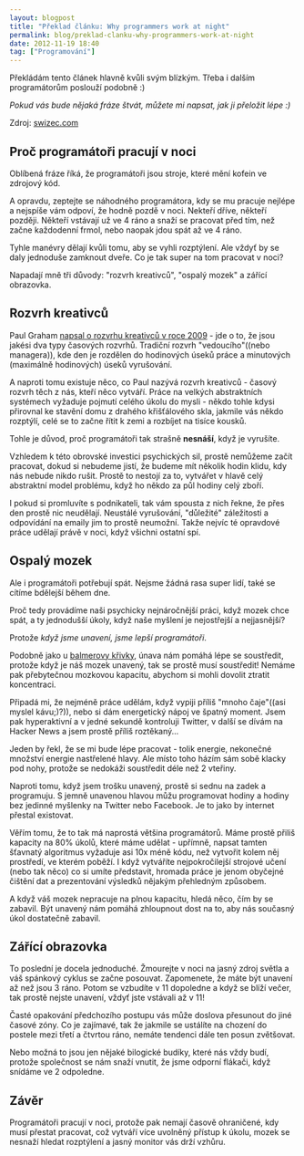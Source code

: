 ```yaml
---
layout: blogpost
title: "Překlad článku: Why programmers work at night"
permalink: blog/preklad-clanku-why-programmers-work-at-night
date: 2012-11-19 18:40
tag: ["Programování"]
---
```


Překládám tento článek hlavně kvůli svým blízkým. Třeba i dalším programátorům poslouží podobně :)

*Pokud vás bude nějaká fráze štvát, můžete mi napsat, jak ji přeložit lépe :)*

Zdroj: [swizec.com](https://swizec.com/blog/why-programmers-work-at-night/swizec/3198)


## Proč programátoři pracují v noci

Oblíbená fráze říká, že programátoři jsou stroje, které mění kofein ve zdrojový kód.

A opravdu, zeptejte se náhodného programátora, kdy se mu pracuje nejlépe a nejspíše vám odpoví, že hodně pozdě v noci. Nekteří dříve, někteří později. Někteří vstávají už ve 4 ráno a snaží se pracovat před tím, než začne každodenní frmol, nebo naopak jdou spát až ve 4 ráno.

Tyhle manévry dělají kvůli tomu, aby se vyhli rozptýlení. Ale vždyť by se daly jednoduše zamknout dveře. Co je tak super na tom pracovat v noci?

Napadají mně tři důvody: "rozvrh kreativců", "ospalý mozek" a zářící obrazovka.


## Rozvrh kreativců

Paul Graham [napsal o rozvrhu kreativců v roce 2009](https://www.paulgraham.com/makersschedule.html) - jde o to, že jsou jakési dva typy časových rozvrhů. Tradiční rozvrh "vedoucího"((nebo managera)), kde den je rozdělen do hodinových úseků práce a minutových (maximálně hodinových) úseků vyrušování.

A naproti tomu existuje něco, co Paul nazývá rozvrh kreativců - časový rozvrh těch z nás, kteří něco vytváří. Práce na velkých abstraktních systémech vyžaduje pojmutí celého úkolu do mysli - někdo tohle kdysi přirovnal ke stavění domu z drahého křišťálového skla, jakmile vás někdo rozptýlí, celé se to začne řítit k zemi a rozbíjet na tisíce kousků.

Tohle je důvod, proč programátoři tak strašně **nesnáší**, když je vyrušíte.

Vzhledem k této obrovské investici psychických sil, prostě nemůžeme začít pracovat, dokud si nebudeme jistí, že budeme mít několik hodin klidu, kdy nás nebude nikdo rušit. Prostě to nestojí za to, vytvářet v hlavě celý abstraktní model problému, když ho někdo za půl hodiny celý zboří.

I pokud si promluvíte s podnikateli, tak vám spousta z nich řekne, že přes den prostě nic neudělají. Neustálé vyrušování, "důležité" záležitosti a odpovídání na emaily jim to prostě neumožní. Takže nejvíc té opravdové práce udělají právě v noci, když všichni ostatní spí.


## Ospalý mozek

Ale i programátoři potřebují spát. Nejsme žádná rasa super lidí, také se cítíme bdělejší během dne.

Proč tedy provádíme naši psychicky nejnáročnější práci, když mozek chce spát, a ty jednodušší úkoly, když naše myšlení je nejostřejší a nejjasnější?

Protože *když jsme unavení, jsme lepší programátoři*.

Podobně jako u [balmerovy křivky](https://xkcd.com/323/), únava nám pomáhá lépe se soustředit, protože když je náš mozek unavený, tak se prostě musí soustředit! Nemáme pak přebytečnou mozkovou kapacitu, abychom si mohli dovolit ztratit koncentraci.

Připadá mi, že nejméně práce udělám, když vypiji příliš "mnoho čaje"((asi myslel kávu;)?)), nebo si dám energetický nápoj ve špatný moment. Jsem pak hyperaktivní a v jedné sekundě kontroluji Twitter, v další se dívám na Hacker News a jsem prostě příliš roztěkaný...

Jeden by řekl, že se mi bude lépe pracovat - tolik energie, nekonečné množství energie nastřelené hlavy. Ale místo toho házím sám sobě klacky pod nohy, protože se nedokáži soustředit déle než 2 vteřiny.

Naproti tomu, když jsem trošku unavený, prostě si sednu na zadek a programuju. S jemně unavenou hlavou můžu programovat hodiny a hodiny bez jedinné myšlenky na Twitter nebo Facebook. Je to jako by internet přestal existovat.

Věřím tomu, že to tak má naprostá většina programátorů. Máme prostě přiliš kapacity na 80% úkolů, které máme udělat - upřímně, napsat tamten šťavnatý algoritmus vyžaduje asi 10x méně kódu, než vytvořit kolem něj prostředí, ve kterém poběží. I když vytváříte nejpokročilejší strojové učení (nebo tak něco) co si umíte představit, hromada práce je jenom obyčejné čištění dat a prezentování výsledků nějakým přehledným způsobem.

A když váš mozek nepracuje na plnou kapacitu, hledá něco, čím by se zabavil. Být unavený nám pomáhá zhloupnout dost na to, aby nás současný úkol dostatečně zabavil.


## Zářící obrazovka

To poslední je docela jednoduché. Žmourejte v noci na jasný zdroj světla a váš spánkový cyklus se začne posouvat. Zapomenete, že máte být unavení až než jsou 3 ráno. Potom se vzbudíte v 11 dopoledne a když se blíží večer, tak prostě nejste unavení, vždyť jste vstávali až v 11!

Časté opakování předchozího postupu vás může doslova přesunout do jiné časové zóny. Co je zajímavé, tak že jakmile se ustálíte na chození do postele mezi třetí a čtvrtou ráno, nemáte tendenci dále ten posun zvětšovat.

Nebo možná to jsou jen nějaké bilogické budíky, které nás vždy budí, protože společnost se nám snaží vnutit, že jsme odporní flákači, když snídáme ve 2 odpoledne.


## Závěr

Programátoři pracují v noci, protože pak nemají časově ohraničené, kdy musí přestat pracovat, což vytváří více uvolněný přístup k úkolu, mozek se nesnaží hledat rozptýlení a jasný monitor vás drží vzhůru.
